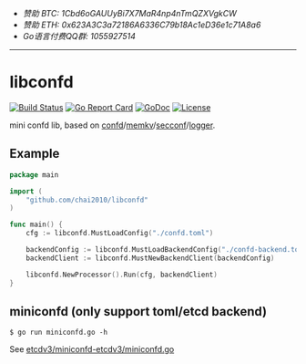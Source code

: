 - *赞助 BTC: 1Cbd6oGAUUyBi7X7MaR4np4nTmQZXVgkCW*
- *赞助 ETH: 0x623A3C3a72186A6336C79b18Ac1eD36e1c71A8a6*
- *Go语言付费QQ群: 1055927514*

----

# libconfd

[![Build Status](https://travis-ci.org/chai2010/libconfd.svg)](https://travis-ci.org/chai2010/libconfd)
[![Go Report Card](https://goreportcard.com/badge/github.com/chai2010/libconfd)](https://goreportcard.com/report/github.com/chai2010/libconfd)
[![GoDoc](https://godoc.org/github.com/chai2010/libconfd?status.svg)](https://godoc.org/github.com/chai2010/libconfd)
[![License](http://img.shields.io/badge/license-apache%20v2-blue.svg)](https://github.com/chai2010/libconfd/blob/master/LICENSE)

mini confd lib, based on [confd](https://github.com/kelseyhightower/confd)/[memkv](https://github.com/kelseyhightower/memkv)/[secconf](https://github.com/xordataexchange/crypt)/[logger](https://github.com/chai2010/logger).


## Example

```go
package main

import (
	"github.com/chai2010/libconfd"
)

func main() {
	cfg := libconfd.MustLoadConfig("./confd.toml")

	backendConfig := libconfd.MustLoadBackendConfig("./confd-backend.toml")
	backendClient := libconfd.MustNewBackendClient(backendConfig)

	libconfd.NewProcessor().Run(cfg, backendClient)
}
```

## miniconfd (only support toml/etcd backend)

```
$ go run miniconfd.go -h
```

See [etcdv3/miniconfd-etcdv3/miniconfd.go](etcdv3/miniconfd-etcdv3/miniconfd.go)
